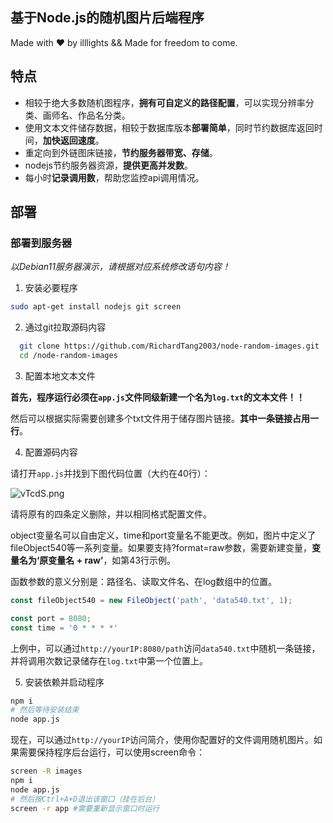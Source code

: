 基于Node.js的随机图片后端程序
-------------
Made with ❤️ by illlights && Made for freedom to come.

## 特点

+ 相较于绝大多数随机图程序，**拥有可自定义的路径配置**，可以实现分辨率分类、画师名、作品名分类。
+ 使用文本文件储存数据，相较于数据库版本**部署简单**，同时节约数据库返回时间，**加快返回速度**。
+ 重定向到外链图床链接，**节约服务器带宽、存储**。
+ nodejs节约服务器资源，**提供更高并发数**。
+ 每小时**记录调用数**，帮助您监控api调用情况。

## 部署

### 部署到服务器

*以Debian11服务器演示，请根据对应系统修改语句内容！*

1. 安装必要程序

```bash
sudo apt-get install nodejs git screen
```

2. 通过git拉取源码内容

```bash
  git clone https://github.com/RichardTang2003/node-random-images.git
  cd /node-random-images  
```

3. 配置本地文本文件

**首先，程序运行必须在`app.js`文件同级新建一个名为`log.txt`的文本文件！！**

然后可以根据实际需要创建多个txt文件用于储存图片链接。**其中一条链接占用一行**。

4. 配置源码内容

请打开`app.js`并找到下图代码位置（大约在40行）：

![vTcdS.png](https://i.imgtg.com/2022/09/05/vTcdS.png)

请将原有的四条定义删除，并以相同格式配置文件。

object变量名可以自由定义，time和port变量名不能更改。例如，图片中定义了fileObject540等一系列变量。如果要支持?format=raw参数，需要新建变量，**变量名为‘原变量名 + raw’**，如第43行示例。

函数参数的意义分别是：路径名、读取文件名、在log数组中的位置。
```js
const fileObject540 = new FileObject('path', 'data540.txt', 1);

const port = 8080;
const time = '0 * * * *'
```
上例中，可以通过`http://yourIP:8080/path`访问`data540.txt`中随机一条链接，并将调用次数记录储存在`log.txt`中第一个位置上。

5. 安装依赖并启动程序
```bash
npm i
# 然后等待安装结束
node app.js
```
现在，可以通过`http://yourIP`访问简介，使用你配置好的文件调用随机图片。如果需要保持程序后台运行，可以使用screen命令：

```bash
screen -R images
npm i
node app.js
# 然后按Ctrl+A+D退出该窗口（挂在后台）
screen -r app #需要重新显示窗口时运行
```